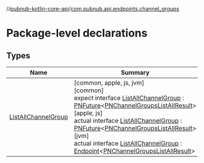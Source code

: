 //[pubnub-kotlin-core-api](../../index.md)/[com.pubnub.api.endpoints.channel_groups](index.md)

# Package-level declarations

## Types

| Name | Summary |
|---|---|
| [ListAllChannelGroup](-list-all-channel-group/index.md) | [common, apple, js, jvm]<br>[common]<br>expect interface [ListAllChannelGroup](-list-all-channel-group/index.md) : [PNFuture](../com.pubnub.kmp/-p-n-future/index.md)&lt;[PNChannelGroupsListAllResult](../com.pubnub.api.models.consumer.channel_group/-p-n-channel-groups-list-all-result/index.md)&gt; <br>[apple, js]<br>actual interface [ListAllChannelGroup](-list-all-channel-group/index.md) : [PNFuture](../com.pubnub.kmp/-p-n-future/index.md)&lt;[PNChannelGroupsListAllResult](../com.pubnub.api.models.consumer.channel_group/-p-n-channel-groups-list-all-result/index.md)&gt; <br>[jvm]<br>actual interface [ListAllChannelGroup](-list-all-channel-group/index.md) : [Endpoint](../com.pubnub.api/-endpoint/index.md)&lt;[PNChannelGroupsListAllResult](../../../../pubnub-kotlin/pubnub-kotlin-core-api/pubnub-kotlin-core-api/com.pubnub.api.models.consumer.channel_group/-p-n-channel-groups-list-all-result/index.md)&gt; |
